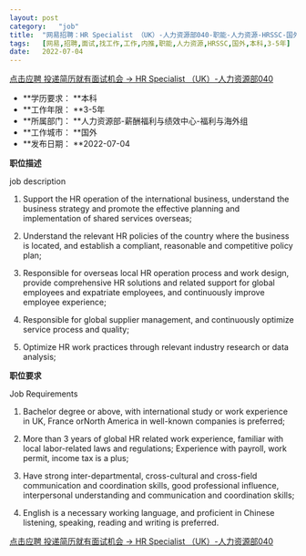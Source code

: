 ```yaml
---
layout:	post
category:	"job"
title:	"网易招聘：HR Specialist （UK）-人力资源部040-职能-人力资源-HRSSC-国外本科3-5年"
tags:	[网易,招聘,面试,找工作,工作,内推,职能,人力资源,HRSSC,国外,本科,3-5年]
date:	2022-07-04
---
```


[点击应聘 投递简历就有面试机会 ->  HR Specialist （UK）-人力资源部040](http://mobile.bole.netease.com/bole/boleDetail?id=39738&employeeId=346f03c3cda5f04c&key=all)



- **学历要求： **本科
- **工作年限： **3-5年
- **所属部门： **人力资源部-薪酬福利与绩效中心-福利与海外组
- **工作城市： **国外
- **发布日期： **2022-07-04



**职位描述**

job description

1. Support the HR operation of the international business, understand the business strategy and promote the effective planning and implementation of shared services overseas;

2. Understand the relevant HR policies of the country where the business is located, and establish a compliant, reasonable and competitive policy plan;

3. Responsible for overseas local HR operation process and work design, provide comprehensive HR solutions and related support for global employees and expatriate employees, and continuously improve employee experience;

4. Responsible for global supplier management, and continuously optimize service process and quality;

5. Optimize HR work practices through relevant industry research or data analysis;



**职位要求**

Job Requirements

1. Bachelor degree or above, with international study or work experience in UK, France orNorth America in well-known companies is preferred;

2. More than 3 years of global HR related work experience, familiar with local labor-related laws and regulations; Experience with payroll, work permit, income tax is a plus;

3. Have strong inter-departmental, cross-cultural and cross-field communication and coordination skills, good professional influence, interpersonal understanding and communication and coordination skills;

4. English is a necessary working language, and proficient in Chinese listening, speaking, reading and writing is preferred.



[点击应聘 投递简历就有面试机会 ->  HR Specialist （UK）-人力资源部040](http://mobile.bole.netease.com/bole/boleDetail?id=39738&employeeId=346f03c3cda5f04c&key=all)
